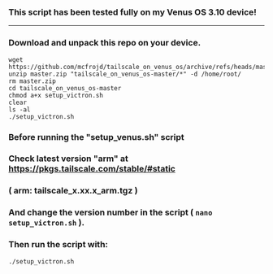 ### This script has been tested fully on my Venus OS 3.10 device!
___

### Download and unpack this repo on your device.

```
wget https://github.com/mcfrojd/tailscale_on_venus_os/archive/refs/heads/master.zip
unzip master.zip "tailscale_on_venus_os-master/*" -d /home/root/
rm master.zip
cd tailscale_on_venus_os-master
chmod a+x setup_victron.sh
clear
ls -al
./setup_victron.sh

```


### Before running the "setup_venus.sh" script

### Check latest version "arm" at https://pkgs.tailscale.com/stable/#static

### ( arm: tailscale_x.xx.x_arm.tgz )

### And change the version number in the script ( `nano setup_victron.sh` ).

### Then run the script with:

```
./setup_victron.sh
```

